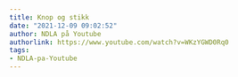 ```yaml
---
title: Knop og stikk
date: "2021-12-09 09:02:52"
author: NDLA på Youtube
authorlink: https://www.youtube.com/watch?v=WKzYGWD0Rq0
tags:
- NDLA-pa-Youtube
---
```

